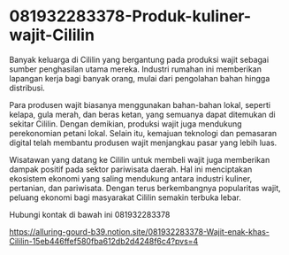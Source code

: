# 081932283378-Produk-kuliner-wajit-Cililin
Banyak keluarga di Cililin yang bergantung pada produksi wajit sebagai sumber penghasilan utama mereka. Industri rumahan ini memberikan lapangan kerja bagi banyak orang, mulai dari pengolahan bahan hingga distribusi.

Para produsen wajit biasanya menggunakan bahan-bahan lokal, seperti kelapa, gula merah, dan beras ketan, yang semuanya dapat ditemukan di sekitar Cililin. Dengan demikian, produksi wajit juga mendukung perekonomian petani lokal. Selain itu, kemajuan teknologi dan pemasaran digital telah membantu produsen wajit menjangkau pasar yang lebih luas.

Wisatawan yang datang ke Cililin untuk membeli wajit juga memberikan dampak positif pada sektor pariwisata daerah. Hal ini menciptakan ekosistem ekonomi yang saling mendukung antara industri kuliner, pertanian, dan pariwisata. Dengan terus berkembangnya popularitas wajit, peluang ekonomi bagi masyarakat Cililin semakin terbuka lebar.

Hubungi kontak di bawah ini
081932283378

https://alluring-gourd-b39.notion.site/081932283378-Wajit-enak-khas-Cililin-15eb446ffef580fba612db2d4248f6c4?pvs=4
